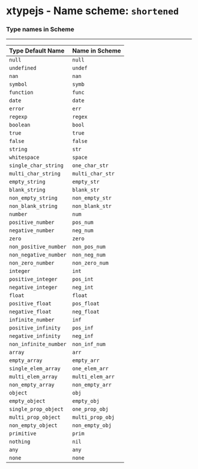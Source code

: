 # xtypejs - Name scheme: `shortened`

### Type names in Scheme
---

Type Default Name    | Name in Scheme
:------------------  | ------------
`null`               | `null`
`undefined`          | `undef`
`nan`                | `nan`
`symbol`             | `symb`
`function`           | `func`
`date`               | `date`
`error`              | `err`
`regexp`             | `regex`
`boolean`            | `bool`
`true`               | `true`
`false`              | `false`
`string`             | `str`
`whitespace`         | `space`
`single_char_string` | `one_char_str`
`multi_char_string`  | `multi_char_str`
`empty_string`       | `empty_str`
`blank_string`       | `blank_str`
`non_empty_string`   | `non_empty_str`
`non_blank_string`   | `non_blank_str`
`number`             | `num`
`positive_number`    | `pos_num`
`negative_number`    | `neg_num`
`zero`               | `zero`
`non_positive_number`| `non_pos_num`
`non_negative_number`| `non_neg_num`
`non_zero_number`    | `non_zero_num`
`integer`            | `int`
`positive_integer`   | `pos_int`
`negative_integer`   | `neg_int`
`float`              | `float`
`positive_float`     | `pos_float`
`negative_float`     | `neg_float`
`infinite_number`    | `inf`
`positive_infinity`  | `pos_inf`
`negative_infinity`  | `neg_inf`
`non_infinite_number`| `non_inf_num`
`array`              | `arr`
`empty_array`        | `empty_arr`
`single_elem_array`  | `one_elem_arr`
`multi_elem_array`   | `multi_elem_arr`
`non_empty_array`    | `non_empty_arr`
`object`             | `obj`
`empty_object`       | `empty_obj`
`single_prop_object` | `one_prop_obj`
`multi_prop_object`  | `multi_prop_obj`
`non_empty_object`   | `non_empty_obj`
`primitive`          | `prim`
`nothing`            | `nil`
`any`                | `any`
`none`               | `none`